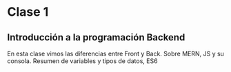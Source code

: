 # Clase 1

## Introducción a la programación Backend

En esta clase vimos las diferencias entre Front y Back.
Sobre MERN, JS y su consola.
Resumen de variables y tipos de datos, ES6